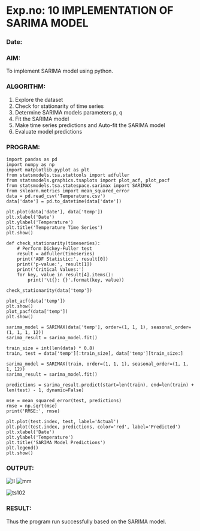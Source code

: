 # Exp.no: 10   IMPLEMENTATION OF SARIMA MODEL
### Date: 

### AIM:
To implement SARIMA model using python.
### ALGORITHM:
1. Explore the dataset
2. Check for stationarity of time series
3. Determine SARIMA models parameters p, q
4. Fit the SARIMA model
5. Make time series predictions and Auto-fit the SARIMA model
6. Evaluate model predictions
### PROGRAM:
```
import pandas as pd
import numpy as np
import matplotlib.pyplot as plt
from statsmodels.tsa.stattools import adfuller
from statsmodels.graphics.tsaplots import plot_acf, plot_pacf
from statsmodels.tsa.statespace.sarimax import SARIMAX
from sklearn.metrics import mean_squared_error
data = pd.read_csv('Temperature.csv')
data['date'] = pd.to_datetime(data['date'])

plt.plot(data['date'], data['temp'])
plt.xlabel('Date')
plt.ylabel('Temperature')
plt.title('Temperature Time Series')
plt.show()

def check_stationarity(timeseries):
    # Perform Dickey-Fuller test
    result = adfuller(timeseries)
    print('ADF Statistic:', result[0])
    print('p-value:', result[1])
    print('Critical Values:')
    for key, value in result[4].items():
        print('\t{}: {}'.format(key, value))

check_stationarity(data['temp'])

plot_acf(data['temp'])
plt.show()
plot_pacf(data['temp'])
plt.show()

sarima_model = SARIMAX(data['temp'], order=(1, 1, 1), seasonal_order=(1, 1, 1, 12))
sarima_result = sarima_model.fit()

train_size = int(len(data) * 0.8)
train, test = data['temp'][:train_size], data['temp'][train_size:]

sarima_model = SARIMAX(train, order=(1, 1, 1), seasonal_order=(1, 1, 1, 12))
sarima_result = sarima_model.fit()

predictions = sarima_result.predict(start=len(train), end=len(train) + len(test) - 1, dynamic=False)

mse = mean_squared_error(test, predictions)
rmse = np.sqrt(mse)
print('RMSE:', rmse)

plt.plot(test.index, test, label='Actual')
plt.plot(test.index, predictions, color='red', label='Predicted')
plt.xlabel('Date')
plt.ylabel('Temperature')
plt.title('SARIMA Model Predictions')
plt.legend()
plt.show()
```

### OUTPUT:
![ll](https://github.com/Kishore00007/TSA_EXP10/assets/94233985/fe2d923d-e993-45b5-b725-04db01d2cd71)
![mm](https://github.com/Kishore00007/TSA_EXP10/assets/94233985/6db879dd-372c-447b-8eb1-cc3ce78426de)

![ts102](https://github.com/Kishore00007/TSA_EXP10/assets/94233985/23eadb04-d931-4ded-9adf-c20ae69a7810)



### RESULT:
Thus the program run successfully based on the SARIMA model.

